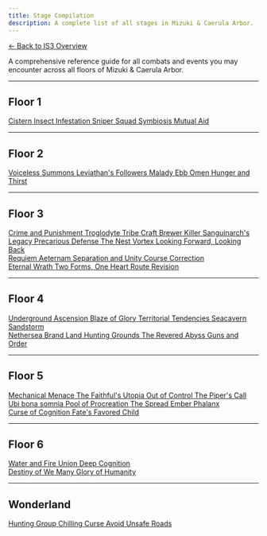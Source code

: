 ```yaml
---
title: Stage Compilation
description: A complete list of all stages in Mizuki & Caerula Arbor.
---
```


<div class="back-button-container">
  <a href="/is3-mizuki/overview/" class="back-button">
    <span class="back-arrow">←</span>
    <span class="back-text">Back to IS3 Overview</span>
  </a>
</div>

A comprehensive reference guide for all combats and events you may encounter across all floors of Mizuki & Caerula Arbor.

---

## Floor 1

<div class="stage-grid">
  <a href="/is3-mizuki/stages/cistern" class="stage-card combat">
    <span class="stage-name">Cistern</span>
  </a>
  <a href="/is3-mizuki/stages/insect-infestation" class="stage-card combat">
    <span class="stage-name">Insect Infestation</span>
  </a>
  <a href="/is3-mizuki/stages/sniper-squad" class="stage-card combat">
    <span class="stage-name">Sniper Squad</span>
  </a>
  <a href="/is3-mizuki/stages/symbiosis" class="stage-card combat">
    <span class="stage-name">Symbiosis</span>
  </a>
  <a href="/is3-mizuki/stages/mutual-aid" class="stage-card combat">
    <span class="stage-name">Mutual Aid</span>
  </a>
</div>

---

## Floor 2

<div class="stage-grid">
  <a href="/is3-mizuki/stages/voiceless-summons" class="stage-card combat">
    <span class="stage-name">Voiceless Summons</span>
  </a>
  <a href="/is3-mizuki/stages/leviathans-followers" class="stage-card combat">
    <span class="stage-name">Leviathan's Followers</span>
  </a>
  <a href="/is3-mizuki/stages/malady" class="stage-card combat">
    <span class="stage-name">Malady</span>
  </a>
  <a href="/is3-mizuki/stages/ebb" class="stage-card combat">
    <span class="stage-name">Ebb</span>
  </a>
  <a href="/is3-mizuki/stages/omen" class="stage-card combat">
    <span class="stage-name">Omen</span>
  </a>
  <a href="/is3-mizuki/stages/hunger-and-thirst" class="stage-card combat">
    <span class="stage-name">Hunger and Thirst</span>
  </a>
</div>

---

## Floor 3

<div class="stage-grid">
  <a href="/is3-mizuki/stages/crime-and-punishment" class="stage-card combat">
    <span class="stage-name">Crime and Punishment</span>
  </a>
  <a href="/is3-mizuki/stages/troglodyte-tribe" class="stage-card combat">
    <span class="stage-name">Troglodyte Tribe</span>
  </a>
  <a href="/is3-mizuki/stages/craft-brewer-killer" class="stage-card combat">
    <span class="stage-name">Craft Brewer Killer</span>
  </a>
  <a href="/is3-mizuki/stages/sanguinarchs-legacy" class="stage-card combat">
    <span class="stage-name">Sanguinarch's Legacy</span>
  </a>
  <a href="/is3-mizuki/stages/precarious-defense" class="stage-card combat">
    <span class="stage-name">Precarious Defense</span>
  </a>
  <a href="/is3-mizuki/stages/the-nest" class="stage-card combat">
    <span class="stage-name">The Nest</span>
  </a>
  <a href="/is3-mizuki/stages/vortex" class="stage-card combat">
    <span class="stage-name">Vortex</span>
  </a>
  <a href="/is3-mizuki/stages/looking-forward-looking-back" class="stage-card combat">
    <span class="stage-name">Looking Forward, Looking Back</span>
  </a>
</div>

<div class="stage-grid boss-grid">
  <a href="/is3-mizuki/stages/requiem-aeternam" class="stage-card boss">
    <span class="stage-name">Requiem Aeternam</span>
  </a>
  <a href="/is3-mizuki/stages/separation-and-unity" class="stage-card boss">
    <span class="stage-name">Separation and Unity</span>
  </a>
  <a href="/is3-mizuki/stages/course-correction" class="stage-card boss">
    <span class="stage-name">Course Correction</span>
  </a>
</div>

<div class="stage-grid boss-grid">
  <a href="/is3-mizuki/stages/eternal-wrath" class="stage-card boss">
    <span class="stage-name">Eternal Wrath</span>
  </a>
  <a href="/is3-mizuki/stages/two-forms-one-heart" class="stage-card boss">
    <span class="stage-name">Two Forms, One Heart</span>
  </a>
  <a href="/is3-mizuki/stages/route-revision" class="stage-card boss">
    <span class="stage-name">Route Revision</span>
  </a>
</div>

---

## Floor 4

<div class="stage-grid">
  <a href="/is3-mizuki/stages/underground-ascension" class="stage-card combat">
    <span class="stage-name">Underground Ascension</span>
  </a>
  <a href="/is3-mizuki/stages/blaze-of-glory" class="stage-card combat">
    <span class="stage-name">Blaze of Glory</span>
  </a>
  <a href="/is3-mizuki/stages/territorial-tendencies" class="stage-card combat">
    <span class="stage-name">Territorial Tendencies</span>
  </a>
  <a href="/is3-mizuki/stages/seacavern-sandstorm" class="stage-card combat">
    <span class="stage-name">Seacavern Sandstorm</span>
  </a>
</div>

<div class="stage-grid">
  <a href="/is3-mizuki/stages/nethersea-brand-land" class="stage-card combat">
    <span class="stage-name">Nethersea Brand Land</span>
  </a>
  <a href="/is3-mizuki/stages/hunting-grounds" class="stage-card combat">
    <span class="stage-name">Hunting Grounds</span>
  </a>
  <a href="/is3-mizuki/stages/the-revered-abyss" class="stage-card combat">
    <span class="stage-name">The Revered Abyss</span>
  </a>
  <a href="/is3-mizuki/stages/guns-and-order" class="stage-card combat">
    <span class="stage-name">Guns and Order</span>
  </a>
</div>

---

## Floor 5

<div class="stage-grid">
  <a href="/is3-mizuki/stages/mechanical-menace" class="stage-card combat">
    <span class="stage-name">Mechanical Menace</span>
  </a>
  <a href="/is3-mizuki/stages/the-faithfuls-utopia" class="stage-card combat">
    <span class="stage-name">The Faithful's Utopia</span>
  </a>
  <a href="/is3-mizuki/stages/out-of-control" class="stage-card combat">
    <span class="stage-name">Out of Control</span>
  </a>
  <a href="/is3-mizuki/stages/the-pipers-call" class="stage-card combat">
    <span class="stage-name">The Piper's Call</span>
  </a>
</div>

<div class="stage-grid">
  <a href="/is3-mizuki/stages/ubi-bona-somnia" class="stage-card combat">
    <span class="stage-name">Ubi bona somnia</span>
  </a>
  <a href="/is3-mizuki/stages/pool-of-procreation" class="stage-card combat">
    <span class="stage-name">Pool of Procreation</span>
  </a>
  <a href="/is3-mizuki/stages/the-spread" class="stage-card combat">
    <span class="stage-name">The Spread</span>
  </a>
  <a href="/is3-mizuki/stages/ember-phalanx" class="stage-card combat">
    <span class="stage-name">Ember Phalanx</span>
  </a>
</div>

<div class="stage-grid f5-boss-grid">
    <a href="/is3-mizuki/stages/curse-of-cognition" class="stage-card f5-boss">
    <span class="stage-name">Curse of Cognition</span>
  </a>
  <a href="/is3-mizuki/stages/fates-favored-child" class="stage-card f5-boss">
    <span class="stage-name">Fate's Favored Child</span>
  </a>
</div>

---

## Floor 6

<div class="stage-grid stage-2-stage-grid">
  <a href="/is3-mizuki/stages/water-and-fire-union" class="stage-card combat">
    <span class="stage-name">Water and Fire Union</span>
  </a>
  <a href="/is3-mizuki/stages/deep-cognition" class="stage-card combat">
    <span class="stage-name">Deep Cognition</span>
  </a>
</div>

<div class="stage-grid f5-boss-grid">
  <a href="/is3-mizuki/stages/destiny-of-we-many" class="stage-card f5-boss">
    <span class="stage-name">Destiny of We Many</span>
  </a>
  <a href="/is3-mizuki/stages/glory-of-humanity" class="stage-card f5-boss">
    <span class="stage-name">Glory of Humanity</span>
  </a>
</div>

---

## Wonderland

<div class="stage-grid boss-grid">
  <a href="/is3-mizuki/stages/hunting-group" class="stage-card boss">
    <span class="stage-name">	Hunting Group</span>
  </a>
  <a href="/is3-mizuki/stages/chilling-curse" class="stage-card boss">
    <span class="stage-name">Chilling Curse</span>
  </a>
  <a href="/is3-mizuki/stages/avoid-unsafe-roads" class="stage-card boss">
    <span class="stage-name">Avoid Unsafe Roads</span>
  </a>
</div>